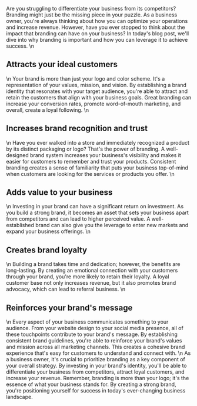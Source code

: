 
Are you struggling to differentiate your business from its competitors? Branding might just be the missing piece in your puzzle. As a business owner, you're always thinking about how you can optimize your operations and increase revenue. However, have you ever stopped to think about the impact that branding can have on your business? In today's blog post, we'll dive into why branding is important and how you can leverage it to achieve success.
\n
## Attracts your ideal customers
\n
Your brand is more than just your logo and color scheme. It's a representation of your values, mission, and vision. By establishing a brand identity that resonates with your target audience, you're able to attract and retain the customers that align with your business goals. Great branding can increase your conversion rates, promote word-of-mouth marketing, and overall, create a loyal following.
\n
## Increases brand recognition and trust
\n
Have you ever walked into a store and immediately recognized a product by its distinct packaging or logo? That's the power of branding. A well-designed brand system increases your business's visibility and makes it easier for customers to remember and trust your products. Consistent branding creates a sense of familiarity that puts your business top-of-mind when customers are looking for the services or products you offer.
\n
## Adds value to your business
\n
Investing in your brand can have a significant return on investment. As you build a strong brand, it becomes an asset that sets your business apart from competitors and can lead to higher perceived value. A well-established brand can also give you the leverage to enter new markets and expand your business offerings.
\n
## Creates brand loyalty
\n
Building a brand takes time and dedication; however, the benefits are long-lasting. By creating an emotional connection with your customers through your brand, you're more likely to retain their loyalty. A loyal customer base not only increases revenue, but it also promotes brand advocacy, which can lead to referral business.
\n
## Reinforces your brand's message
\n
Every aspect of your business communicates something to your audience. From your website design to your social media presence, all of these touchpoints contribute to your brand's message. By establishing consistent brand guidelines, you're able to reinforce your brand's values and mission across all marketing channels. This creates a cohesive brand experience that's easy for customers to understand and connect with.
\n
As a business owner, it's crucial to prioritize branding as a key component of your overall strategy. By investing in your brand's identity, you'll be able to differentiate your business from competitors, attract loyal customers, and increase your revenue. Remember, branding is more than your logo; it's the essence of what your business stands for. By creating a strong brand, you're positioning yourself for success in today's ever-changing business landscape.